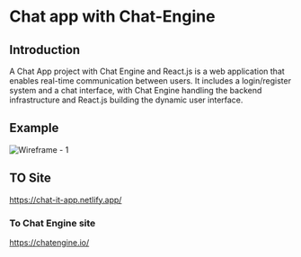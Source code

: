 # Chat app with Chat-Engine

## Introduction
A Chat App project with Chat Engine and React.js is a web application that enables real-time communication between users. It includes a login/register system and a chat interface, with Chat Engine handling the backend infrastructure and React.js building the dynamic user interface.


## Example
![Wireframe - 1](https://user-images.githubusercontent.com/100847827/228237000-a4dd1f96-9a02-4a71-9f20-a5d22d190cec.png)



## TO Site
https://chat-it-app.netlify.app/

### To Chat Engine site
https://chatengine.io/
